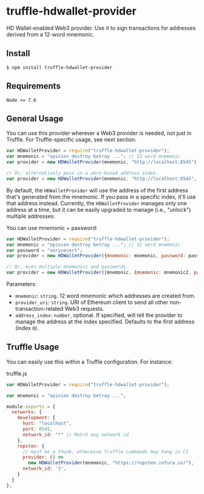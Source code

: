 # truffle-hdwallet-provider
HD Wallet-enabled Web3 provider. Use it to sign transactions for addresses derived from a 12-word mnemonic.

## Install

```
$ npm install truffle-hdwallet-provider
```

## Requirements
```
Node >= 7.6
```

## General Usage

You can use this provider wherever a Web3 provider is needed, not just in Truffle. For Truffle-specific usage, see next section.

```javascript
var HDWalletProvider = require("truffle-hdwallet-provider");
var mnemonic = "opinion destroy betray ..."; // 12 word mnemonic
var provider = new HDWalletProvider(mnemonic, "http://localhost:8545");

// Or, alternatively pass in a zero-based address index.
var provider = new HDWalletProvider(mnemonic, "http://localhost:8545", 5);
```

By default, the `HDWalletProvider` will use the address of the first address that's generated from the mnemonic. If you pass in a specific index, it'll use that address instead. Currently, the `HDWalletProvider` manages only one address at a time, but it can be easily upgraded to manage (i.e., "unlock") multiple addresses.

You can use mnemonic + password:

```javascript
var HDWalletProvider = require("truffle-hdwallet-provider");
var mnemonic = "opinion destroy betray ..."; // 12 word mnemonic
var password = "verysecert";
var provider = new HDWalletProvider({mnemonic: mnemonic, password: password}], "http://localhost:8545");

// Or, even multiple mnemonics and passwords.
var provider = new HDWalletProvider([mnemonic, {mnemonic: mnemonic2, password: password2}, {mnemonic: mnemonic3, password: password3}], "http://localhost:8545");
```


Parameters:

- `mnemonic`: `string`. 12 word mnemonic which addresses are created from.
- `provider_uri`: `string`. URI of Ethereum client to send all other non-transaction-related Web3 requests.
- `address_index`: `number`, optional. If specified, will tell the provider to manage the address at the index specified. Defaults to the first address (index `0`).

## Truffle Usage

You can easily use this within a Truffle configuration. For instance:

truffle.js
```javascript
var HDWalletProvider = require("truffle-hdwallet-provider");

var mnemonic = "opinion destroy betray ...";

module.exports = {
  networks: {
    development: {
      host: "localhost",
      port: 8545,
      network_id: "*" // Match any network id
    },
    ropsten: {
      // must be a thunk, otherwise truffle commands may hang in CI
      provider: () =>
        new HDWalletProvider(mnemonic, "https://ropsten.infura.io/"),
      network_id: '3',
    }
  }
};
```
